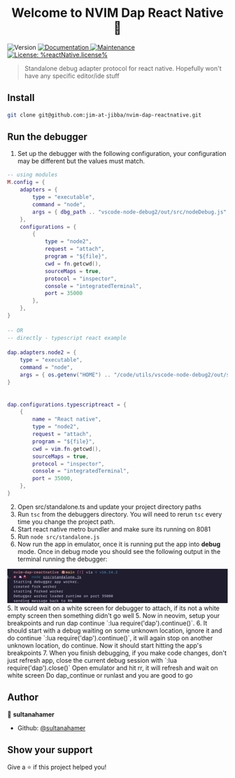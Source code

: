 <h1 align="center">Welcome to NVIM Dap React Native 👋</h1>
<p>
  <img alt="Version" src="https://img.shields.io/badge/version-1.9.1-blue.svg?cacheSeconds=2592000" />
  <a href="https://github.com/microsoft/vscode-react-native#readme" target="_blank">
    <img alt="Documentation" src="https://img.shields.io/badge/documentation-yes-brightgreen.svg" />
  </a>
  <a href="https://github.com/microsoft/vscode-react-native/graphs/commit-activity" target="_blank">
    <img alt="Maintenance" src="https://img.shields.io/badge/Maintained%3F-yes-green.svg" />
  </a>
  <a href="https://github.com/microsoft/vscode-react-native/blob/master/LICENSE" target="_blank">
    <img alt="License: %reactNative.license%" src="https://img.shields.io/github/license/sultanahamer/NVIM Dap React Native" />
  </a>
</p>

> Standalone debug adapter protocol for react native. Hopefully won't have any specific editor/ide stuff

## Install

```sh
git clone git@github.com:jim-at-jibba/nvim-dap-reactnative.git
```

## Run the debugger

1. Set up the debugger with the following configuration, your configuration may be different but the values must match.

```lua
-- using modules
M.config = {
	adapters = {
		type = "executable",
		command = "node",
		args = { dbg_path .. "vscode-node-debug2/out/src/nodeDebug.js" },
	},
	configurations = {
		{
			type = "node2",
			request = "attach",
			program = "${file}",
			cwd = fn.getcwd(),
			sourceMaps = true,
			protocol = "inspector",
			console = "integratedTerminal",
			port = 35000
		},
	},
}

-- OR
-- directly - typescript react example

dap.adapters.node2 = {
	type = "executable",
	command = "node",
	args = { os.getenv("HOME") .. "/code/utils/vscode-node-debug2/out/src/nodeDebug.js" },
}


dap.configurations.typescriptreact = {
	{
		name = "React native",
		type = "node2",
		request = "attach",
		program = "${file}",
		cwd = vim.fn.getcwd(),
		sourceMaps = true,
		protocol = "inspector",
		console = "integratedTerminal",
		port = 35000,
	},
}

```
2. Open src/standalone.ts and update your project directory paths
3. Run `tsc` from the debuggers directory. You will need to rerun `tsc` every time you change the project path.
4. Start react native metro bundler and make sure its running on 8081
3. Run `node src/standalone.js`
4. Now run the app in emulator, once it is running put the app into **debug** mode. Once in debug mode you should see the following output in the terminal running the debugger:
<img src="./connected.png" alt='Connected to the debugger'>
5. It would wait on a white screen for debugger to attach, if its not a white empty screen then something didn't go well
5. Now in neovim, setup your breakpoints and run dap continue `:lua require('dap').continue()`.
6. It should start with a debug waiting on some unknown location, ignore it and do continue `:lua require('dap').continue()`, it will again stop on another unknown location, do continue. Now it should start hitting the app's breakpoints
7. When you finish debugging, if you make code changes, don't just refresh app, close the current debug session with `:lua require('dap').close()` Open emulator and hit rr, it will refresh and wait on white screen Do dap_continue or runlast and you are good to go

## Author

👤 **sultanahamer**

* Github: [@sultanahamer](https://github.com/sultanahamer)

## Show your support

Give a ⭐️ if this project helped you!

